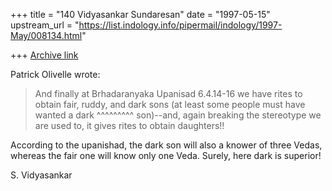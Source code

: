 +++
title = "140 Vidyasankar Sundaresan"
date = "1997-05-15"
upstream_url = "https://list.indology.info/pipermail/indology/1997-May/008134.html"

+++
[Archive link](https://list.indology.info/pipermail/indology/1997-May/008134.html)


Patrick Olivelle wrote:

> And finally at Brhadaranyaka Upanisad 6.4.14-16 we have rites to obtain
> fair, ruddy, and dark sons (at least some people must have wanted a dark
                   ^^^^^^^^^
> son)--and, again breaking the stereotype we are used to, it gives rites to
> obtain daughters!!
> 

According to the upanishad, the dark son will also a knower of three
Vedas, whereas the fair one will know only one Veda. Surely, here dark is
superior!

S. Vidyasankar






